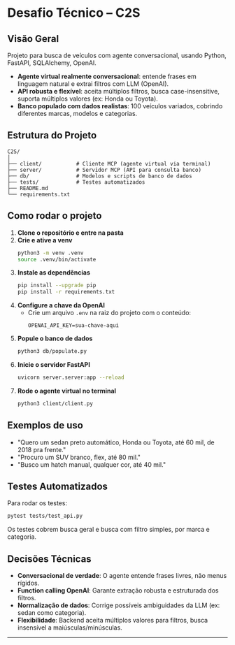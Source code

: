 # Desafio Técnico – C2S

## Visão Geral

Projeto para busca de veículos com agente conversacional, usando Python, FastAPI, SQLAlchemy, OpenAI.

- **Agente virtual realmente conversacional**: entende frases em linguagem natural e extrai filtros com LLM (OpenAI).
- **API robusta e flexível**: aceita múltiplos filtros, busca case-insensitive, suporta múltiplos valores (ex: Honda ou Toyota).
- **Banco populado com dados realistas**: 100 veículos variados, cobrindo diferentes marcas, modelos e categorias.

## Estrutura do Projeto

```
C2S/
│
├── client/           # Cliente MCP (agente virtual via terminal)
├── server/           # Servidor MCP (API para consulta banco)
├── db/               # Modelos e scripts de banco de dados
├── tests/            # Testes automatizados
├── README.md
└── requirements.txt
```

## Como rodar o projeto

1. **Clone o repositório e entre na pasta**
2. **Crie e ative a venv**
   ```bash
   python3 -m venv .venv
   source .venv/bin/activate
   ```
3. **Instale as dependências**
   ```bash
   pip install --upgrade pip
   pip install -r requirements.txt
   ```
4. **Configure a chave da OpenAI**
   - Crie um arquivo `.env` na raiz do projeto com o conteúdo:
     ```
     OPENAI_API_KEY=sua-chave-aqui
     ```
5. **Popule o banco de dados**
   ```bash
   python3 db/populate.py
   ```
6. **Inicie o servidor FastAPI**
   ```bash
   uvicorn server.server:app --reload
   ```
7. **Rode o agente virtual no terminal**
   ```bash
   python3 client/client.py
   ```

## Exemplos de uso

- "Quero um sedan preto automático, Honda ou Toyota, até 60 mil, de 2018 pra frente."
- "Procuro um SUV branco, flex, até 80 mil."
- "Busco um hatch manual, qualquer cor, até 40 mil."

## Testes Automatizados

Para rodar os testes:
```bash
pytest tests/test_api.py
```
Os testes cobrem busca geral e busca com filtro simples, por marca e categoria.

## Decisões Técnicas

- **Conversacional de verdade**: O agente entende frases livres, não menus rígidos.
- **Function calling OpenAI**: Garante extração robusta e estruturada dos filtros.
- **Normalização de dados**: Corrige possíveis ambiguidades da LLM (ex: sedan como categoria).
- **Flexibilidade**: Backend aceita múltiplos valores para filtros, busca insensível a maiúsculas/minúsculas.

---

